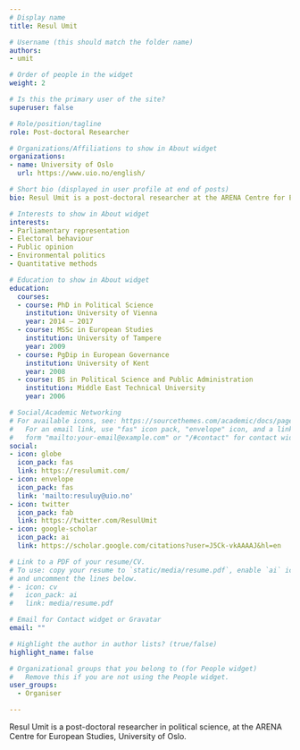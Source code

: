 ```yaml
---
# Display name
title: Resul Umit

# Username (this should match the folder name)
authors:
- umit

# Order of people in the widget
weight: 2

# Is this the primary user of the site?
superuser: false

# Role/position/tagline
role: Post-doctoral Researcher

# Organizations/Affiliations to show in About widget
organizations:
- name: University of Oslo
  url: https://www.uio.no/english/

# Short bio (displayed in user profile at end of posts)
bio: Resul Umit is a post-doctoral researcher at the ARENA Centre for European Studies, University of Oslo.

# Interests to show in About widget
interests:
- Parliamentary representation
- Electoral behaviour
- Public opinion
- Environmental politics
- Quantitative methods

# Education to show in About widget
education:
  courses:
  - course: PhD in Political Science
    institution: University of Vienna
    year: 2014 – 2017
  - course: MSSc in European Studies
    institution: University of Tampere
    year: 2009
  - course: PgDip in European Governance
    institution: University of Kent
    year: 2008
  - course: BS in Political Science and Public Administration
    institution: Middle East Technical University
    year: 2006

# Social/Academic Networking
# For available icons, see: https://sourcethemes.com/academic/docs/page-builder/#icons
#   For an email link, use "fas" icon pack, "envelope" icon, and a link in the
#   form "mailto:your-email@example.com" or "/#contact" for contact widget.
social:
- icon: globe
  icon_pack: fas
  link: https://resulumit.com/
- icon: envelope
  icon_pack: fas
  link: 'mailto:resuluy@uio.no'
- icon: twitter
  icon_pack: fab
  link: https://twitter.com/ResulUmit
- icon: google-scholar
  icon_pack: ai
  link: https://scholar.google.com/citations?user=J5Ck-vkAAAAJ&hl=en

# Link to a PDF of your resume/CV.
# To use: copy your resume to `static/media/resume.pdf`, enable `ai` icons in `params.toml`, 
# and uncomment the lines below.
# - icon: cv
#   icon_pack: ai
#   link: media/resume.pdf

# Email for Contact widget or Gravatar
email: ""

# Highlight the author in author lists? (true/false)
highlight_name: false

# Organizational groups that you belong to (for People widget)
#   Remove this if you are not using the People widget.
user_groups: 
  - Organiser

---
```


Resul Umit is a post-doctoral researcher in political science, at the ARENA Centre for European Studies, University of Oslo.
